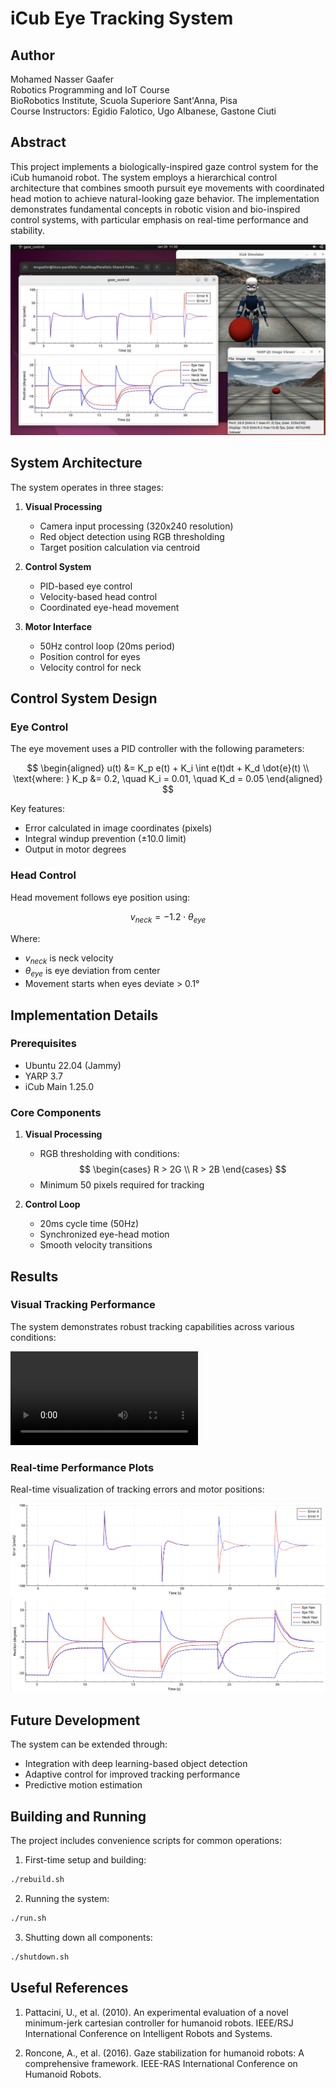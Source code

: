 # iCub Eye Tracking System

## Author
Mohamed Nasser Gaafer  
Robotics Programming and IoT Course  
BioRobotics Institute, Scuola Superiore Sant'Anna, Pisa  
Course Instructors: Egidio Falotico, Ugo Albanese, Gastone Ciuti

## Abstract

This project implements a biologically-inspired gaze control system for the iCub humanoid robot. The system employs a hierarchical control architecture that combines smooth pursuit eye movements with coordinated head motion to achieve natural-looking gaze behavior. The implementation demonstrates fundamental concepts in robotic vision and bio-inspired control systems, with particular emphasis on real-time performance and stability.

![System Overview](docs/screenshots/system_overview.png)

## System Architecture

The system operates in three stages:

1. **Visual Processing**
   - Camera input processing (320x240 resolution)
   - Red object detection using RGB thresholding
   - Target position calculation via centroid

2. **Control System**
   - PID-based eye control
   - Velocity-based head control
   - Coordinated eye-head movement

3. **Motor Interface**
   - 50Hz control loop (20ms period)
   - Position control for eyes
   - Velocity control for neck


## Control System Design

### Eye Control

The eye movement uses a PID controller with the following parameters:

$$
\begin{aligned}
u(t) &= K_p e(t) + K_i \int e(t)dt + K_d \dot{e}(t) \\
\text{where: } K_p &= 0.2, \quad K_i = 0.01, \quad K_d = 0.05
\end{aligned}
$$

Key features:
- Error calculated in image coordinates (pixels)
- Integral windup prevention (±10.0 limit)
- Output in motor degrees

### Head Control

Head movement follows eye position using:

$$
v_{neck} = -1.2 \cdot \theta_{eye}
$$

Where:
- $v_{neck}$ is neck velocity
- $\theta_{eye}$ is eye deviation from center
- Movement starts when eyes deviate > 0.1°

## Implementation Details

### Prerequisites
- Ubuntu 22.04 (Jammy)
- YARP 3.7
- iCub Main 1.25.0

### Core Components

1. **Visual Processing**
   - RGB thresholding with conditions:
     $$
     \begin{cases}
     R > 2G \\
     R > 2B
     \end{cases}
     $$
   - Minimum 50 pixels required for tracking

2. **Control Loop**
   - 20ms cycle time (50Hz)
   - Synchronized eye-head motion
   - Smooth velocity transitions

## Results

### Visual Tracking Performance

The system demonstrates robust tracking capabilities across various conditions:

![Tracking Demo](docs/screenshots/preview.mp4)

### Real-time Performance Plots

Real-time visualization of tracking errors and motor positions:

![Error Plot](docs/screenshots/error_plot.png)
![Position Plot](docs/screenshots/position_plot.png)

## Future Development

The system can be extended through:
- Integration with deep learning-based object detection
- Adaptive control for improved tracking performance
- Predictive motion estimation

## Building and Running

The project includes convenience scripts for common operations:

1. First-time setup and building:
```bash
./rebuild.sh
```

2. Running the system:
```bash
./run.sh
```

3. Shutting down all components:
```bash
./shutdown.sh
```

## Useful References

1. Pattacini, U., et al. (2010). An experimental evaluation of a novel minimum-jerk cartesian controller for humanoid robots. IEEE/RSJ International Conference on Intelligent Robots and Systems.

2. Roncone, A., et al. (2016). Gaze stabilization for humanoid robots: A comprehensive framework. IEEE-RAS International Conference on Humanoid Robots.
